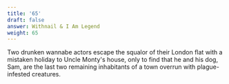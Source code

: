 ```yaml
---
title: '65'
draft: false
answer: Withnail & I Am Legend
weight: 65
---
```

Two drunken wannabe actors escape the squalor of their London flat with a mistaken holiday to Uncle Monty's house, only to find that he and his dog, Sam, are the last two remaining inhabitants of a town overrun with plague-infested creatures.